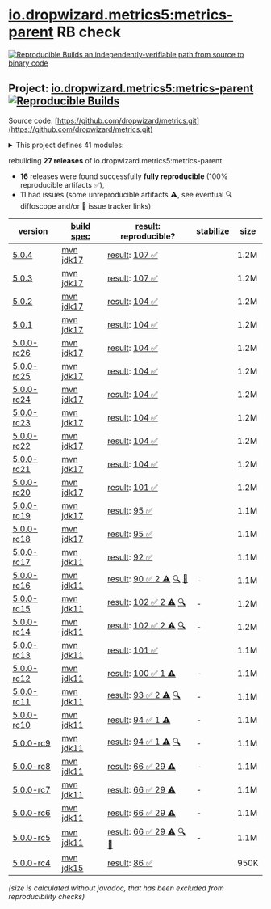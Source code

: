 [io.dropwizard.metrics5:metrics-parent](https://central.sonatype.com/artifact/io.dropwizard.metrics5/metrics-parent/versions) RB check
=======

[![Reproducible Builds](https://reproducible-builds.org/images/logos/rb.svg) an independently-verifiable path from source to binary code](https://reproducible-builds.org/)

## Project: [io.dropwizard.metrics5:metrics-parent](https://central.sonatype.com/artifact/io.dropwizard.metrics5/metrics-parent/versions) [![Reproducible Builds](https://img.shields.io/endpoint?url=https://raw.githubusercontent.com/jvm-repo-rebuild/reproducible-central/master/content/io/dropwizard/metrics5/badge.json)](https://github.com/jvm-repo-rebuild/reproducible-central/blob/master/content/io/dropwizard/metrics5/README.md)

Source code: [https://github.com/dropwizard/metrics.git](https://github.com/dropwizard/metrics.git)

<details><summary>This project defines 41 modules:</summary>

* [io.dropwizard.metrics5:metrics-annotation](https://central.sonatype.com/artifact/io.dropwizard.metrics5/metrics-annotation/overview)
* [io.dropwizard.metrics5:metrics-bom](https://central.sonatype.com/artifact/io.dropwizard.metrics5/metrics-bom/overview)
* [io.dropwizard.metrics5:metrics-caffeine](https://central.sonatype.com/artifact/io.dropwizard.metrics5/metrics-caffeine/overview)
* [io.dropwizard.metrics5:metrics-caffeine3](https://central.sonatype.com/artifact/io.dropwizard.metrics5/metrics-caffeine3/overview)
* [io.dropwizard.metrics5:metrics-collectd](https://central.sonatype.com/artifact/io.dropwizard.metrics5/metrics-collectd/overview)
* [io.dropwizard.metrics5:metrics-core](https://central.sonatype.com/artifact/io.dropwizard.metrics5/metrics-core/overview)
* [io.dropwizard.metrics5:metrics-ehcache](https://central.sonatype.com/artifact/io.dropwizard.metrics5/metrics-ehcache/overview)
* [io.dropwizard.metrics5:metrics-graphite](https://central.sonatype.com/artifact/io.dropwizard.metrics5/metrics-graphite/overview)
* [io.dropwizard.metrics5:metrics-healthchecks](https://central.sonatype.com/artifact/io.dropwizard.metrics5/metrics-healthchecks/overview)
* [io.dropwizard.metrics5:metrics-httpasyncclient](https://central.sonatype.com/artifact/io.dropwizard.metrics5/metrics-httpasyncclient/overview)
* [io.dropwizard.metrics5:metrics-httpclient](https://central.sonatype.com/artifact/io.dropwizard.metrics5/metrics-httpclient/overview)
* [io.dropwizard.metrics5:metrics-httpclient5](https://central.sonatype.com/artifact/io.dropwizard.metrics5/metrics-httpclient5/overview)
* [io.dropwizard.metrics5:metrics-influxdb](https://central.sonatype.com/artifact/io.dropwizard.metrics5/metrics-influxdb/overview)
* [io.dropwizard.metrics5:metrics-jakarta-servlet](https://central.sonatype.com/artifact/io.dropwizard.metrics5/metrics-jakarta-servlet/overview)
* [io.dropwizard.metrics5:metrics-jakarta-servlet6](https://central.sonatype.com/artifact/io.dropwizard.metrics5/metrics-jakarta-servlet6/overview)
* [io.dropwizard.metrics5:metrics-jakarta-servlets](https://central.sonatype.com/artifact/io.dropwizard.metrics5/metrics-jakarta-servlets/overview)
* [io.dropwizard.metrics5:metrics-jcache](https://central.sonatype.com/artifact/io.dropwizard.metrics5/metrics-jcache/overview)
* [io.dropwizard.metrics5:metrics-jdbi](https://central.sonatype.com/artifact/io.dropwizard.metrics5/metrics-jdbi/overview)
* [io.dropwizard.metrics5:metrics-jdbi3](https://central.sonatype.com/artifact/io.dropwizard.metrics5/metrics-jdbi3/overview)
* [io.dropwizard.metrics5:metrics-jersey2](https://central.sonatype.com/artifact/io.dropwizard.metrics5/metrics-jersey2/overview)
* [io.dropwizard.metrics5:metrics-jersey3](https://central.sonatype.com/artifact/io.dropwizard.metrics5/metrics-jersey3/overview)
* [io.dropwizard.metrics5:metrics-jersey31](https://central.sonatype.com/artifact/io.dropwizard.metrics5/metrics-jersey31/overview)
* [io.dropwizard.metrics5:metrics-jetty10](https://central.sonatype.com/artifact/io.dropwizard.metrics5/metrics-jetty10/overview)
* [io.dropwizard.metrics5:metrics-jetty11](https://central.sonatype.com/artifact/io.dropwizard.metrics5/metrics-jetty11/overview)
* [io.dropwizard.metrics5:metrics-jetty12](https://central.sonatype.com/artifact/io.dropwizard.metrics5/metrics-jetty12/overview)
* [io.dropwizard.metrics5:metrics-jetty12-ee10](https://central.sonatype.com/artifact/io.dropwizard.metrics5/metrics-jetty12-ee10/overview)
* [io.dropwizard.metrics5:metrics-jetty12-ee11](https://central.sonatype.com/artifact/io.dropwizard.metrics5/metrics-jetty12-ee11/overview)
* [io.dropwizard.metrics5:metrics-jetty9](https://central.sonatype.com/artifact/io.dropwizard.metrics5/metrics-jetty9/overview)
* [io.dropwizard.metrics5:metrics-jmx](https://central.sonatype.com/artifact/io.dropwizard.metrics5/metrics-jmx/overview)
* [io.dropwizard.metrics5:metrics-json](https://central.sonatype.com/artifact/io.dropwizard.metrics5/metrics-json/overview)
* [io.dropwizard.metrics5:metrics-jvm](https://central.sonatype.com/artifact/io.dropwizard.metrics5/metrics-jvm/overview)
* [io.dropwizard.metrics5:metrics-legacy-adapter](https://central.sonatype.com/artifact/io.dropwizard.metrics5/metrics-legacy-adapter/overview)
* [io.dropwizard.metrics5:metrics-legacy-adapter-healthchecks](https://central.sonatype.com/artifact/io.dropwizard.metrics5/metrics-legacy-adapter-healthchecks/overview)
* [io.dropwizard.metrics5:metrics-log4j2](https://central.sonatype.com/artifact/io.dropwizard.metrics5/metrics-log4j2/overview)
* [io.dropwizard.metrics5:metrics-logback](https://central.sonatype.com/artifact/io.dropwizard.metrics5/metrics-logback/overview)
* [io.dropwizard.metrics5:metrics-logback13](https://central.sonatype.com/artifact/io.dropwizard.metrics5/metrics-logback13/overview)
* [io.dropwizard.metrics5:metrics-logback14](https://central.sonatype.com/artifact/io.dropwizard.metrics5/metrics-logback14/overview)
* [io.dropwizard.metrics5:metrics-logback15](https://central.sonatype.com/artifact/io.dropwizard.metrics5/metrics-logback15/overview)
* [io.dropwizard.metrics5:metrics-parent](https://central.sonatype.com/artifact/io.dropwizard.metrics5/metrics-parent/overview)
* [io.dropwizard.metrics5:metrics-servlet](https://central.sonatype.com/artifact/io.dropwizard.metrics5/metrics-servlet/overview)
* [io.dropwizard.metrics5:metrics-servlets](https://central.sonatype.com/artifact/io.dropwizard.metrics5/metrics-servlets/overview)
</details>

rebuilding **27 releases** of io.dropwizard.metrics5:metrics-parent:
- **16** releases were found successfully **fully reproducible** (100% reproducible artifacts :white_check_mark:),
- 11 had issues (some unreproducible artifacts :warning:, see eventual :mag: diffoscope and/or :memo: issue tracker links):

| version | [build spec](/BUILDSPEC.md) | [result](https://reproducible-builds.org/docs/jvm/): reproducible? | [stabilize](https://github.com/google/oss-rebuild/blob/main/cmd/stabilize/README.md) | size |
| -- | --------- | ------ | ------ | -- |
| [5.0.4](https://central.sonatype.com/artifact/io.dropwizard.metrics5/metrics-parent/5.0.4/pom) | [mvn jdk17](dropwizard-metrics-5.0.4.buildspec) | [result](metrics-parent-5.0.4.buildinfo): [107 :white_check_mark: ](metrics-parent-5.0.4.buildcompare) | | 1.2M |
| [5.0.3](https://central.sonatype.com/artifact/io.dropwizard.metrics5/metrics-parent/5.0.3/pom) | [mvn jdk17](dropwizard-metrics-5.0.3.buildspec) | [result](metrics-parent-5.0.3.buildinfo): [107 :white_check_mark: ](metrics-parent-5.0.3.buildcompare) | | 1.2M |
| [5.0.2](https://central.sonatype.com/artifact/io.dropwizard.metrics5/metrics-parent/5.0.2/pom) | [mvn jdk17](dropwizard-metrics-5.0.2.buildspec) | [result](metrics-parent-5.0.2.buildinfo): [104 :white_check_mark: ](metrics-parent-5.0.2.buildcompare) | | 1.2M |
| [5.0.1](https://central.sonatype.com/artifact/io.dropwizard.metrics5/metrics-parent/5.0.1/pom) | [mvn jdk17](dropwizard-metrics-5.0.1.buildspec) | [result](metrics-parent-5.0.1.buildinfo): [104 :white_check_mark: ](metrics-parent-5.0.1.buildcompare) | | 1.2M |
| [5.0.0-rc26](https://central.sonatype.com/artifact/io.dropwizard.metrics5/metrics-parent/5.0.0-rc26/pom) | [mvn jdk17](dropwizard-metrics-5.0.0-rc26.buildspec) | [result](metrics-parent-5.0.0-rc26.buildinfo): [104 :white_check_mark: ](metrics-parent-5.0.0-rc26.buildcompare) | | 1.2M |
| [5.0.0-rc25](https://central.sonatype.com/artifact/io.dropwizard.metrics5/metrics-parent/5.0.0-rc25/pom) | [mvn jdk17](dropwizard-metrics-5.0.0-rc25.buildspec) | [result](metrics-parent-5.0.0-rc25.buildinfo): [104 :white_check_mark: ](metrics-parent-5.0.0-rc25.buildcompare) | | 1.2M |
| [5.0.0-rc24](https://central.sonatype.com/artifact/io.dropwizard.metrics5/metrics-parent/5.0.0-rc24/pom) | [mvn jdk17](dropwizard-metrics-5.0.0-rc24.buildspec) | [result](metrics-parent-5.0.0-rc24.buildinfo): [104 :white_check_mark: ](metrics-parent-5.0.0-rc24.buildcompare) | | 1.2M |
| [5.0.0-rc23](https://central.sonatype.com/artifact/io.dropwizard.metrics5/metrics-parent/5.0.0-rc23/pom) | [mvn jdk17](dropwizard-metrics-5.0.0-rc23.buildspec) | [result](metrics-parent-5.0.0-rc23.buildinfo): [104 :white_check_mark: ](metrics-parent-5.0.0-rc23.buildcompare) | | 1.2M |
| [5.0.0-rc22](https://central.sonatype.com/artifact/io.dropwizard.metrics5/metrics-parent/5.0.0-rc22/pom) | [mvn jdk17](dropwizard-metrics-5.0.0-rc22.buildspec) | [result](metrics-parent-5.0.0-rc22.buildinfo): [104 :white_check_mark: ](metrics-parent-5.0.0-rc22.buildcompare) | | 1.2M |
| [5.0.0-rc21](https://central.sonatype.com/artifact/io.dropwizard.metrics5/metrics-parent/5.0.0-rc21/pom) | [mvn jdk17](dropwizard-metrics-5.0.0-rc21.buildspec) | [result](metrics-parent-5.0.0-rc21.buildinfo): [104 :white_check_mark: ](metrics-parent-5.0.0-rc21.buildcompare) | | 1.2M |
| [5.0.0-rc20](https://central.sonatype.com/artifact/io.dropwizard.metrics5/metrics-parent/5.0.0-rc20/pom) | [mvn jdk17](dropwizard-metrics-5.0.0-rc20.buildspec) | [result](metrics-parent-5.0.0-rc20.buildinfo): [101 :white_check_mark: ](metrics-parent-5.0.0-rc20.buildcompare) | | 1.2M |
| [5.0.0-rc19](https://central.sonatype.com/artifact/io.dropwizard.metrics5/metrics-parent/5.0.0-rc19/pom) | [mvn jdk17](dropwizard-metrics-5.0.0-rc19.buildspec) | [result](metrics-parent-5.0.0-rc19.buildinfo): [95 :white_check_mark: ](metrics-parent-5.0.0-rc19.buildcompare) | | 1.1M |
| [5.0.0-rc18](https://central.sonatype.com/artifact/io.dropwizard.metrics5/metrics-parent/5.0.0-rc18/pom) | [mvn jdk17](dropwizard-metrics-5.0.0-rc18.buildspec) | [result](metrics-parent-5.0.0-rc18.buildinfo): [95 :white_check_mark: ](metrics-parent-5.0.0-rc18.buildcompare) | | 1.1M |
| [5.0.0-rc17](https://central.sonatype.com/artifact/io.dropwizard.metrics5/metrics-parent/5.0.0-rc17/pom) | [mvn jdk11](dropwizard-metrics-5.0.0-rc17.buildspec) | [result](metrics-parent-5.0.0-rc17.buildinfo): [92 :white_check_mark: ](metrics-parent-5.0.0-rc17.buildcompare) | | 1.1M |
| [5.0.0-rc16](https://central.sonatype.com/artifact/io.dropwizard.metrics5/metrics-parent/5.0.0-rc16/pom) | [mvn jdk11](dropwizard-metrics-5.0.0-rc16.buildspec) | [result](metrics-parent-5.0.0-rc16.buildinfo): [90 :white_check_mark:  2 :warning:](metrics-parent-5.0.0-rc16.buildcompare) [:mag:](metrics-parent-5.0.0-rc16.diffoscope) [:memo:](https://github.com/dropwizard/metrics/pull/3364) | - | 1.1M |
| [5.0.0-rc15](https://central.sonatype.com/artifact/io.dropwizard.metrics5/metrics-parent/5.0.0-rc15/pom) | [mvn jdk11](dropwizard-metrics-5.0.0-rc15.buildspec) | [result](metrics-parent-5.0.0-rc15.buildinfo): [102 :white_check_mark:  2 :warning:](metrics-parent-5.0.0-rc15.buildcompare) [:mag:](metrics-parent-5.0.0-rc15.diffoscope) | - | 1.2M |
| [5.0.0-rc14](https://central.sonatype.com/artifact/io.dropwizard.metrics5/metrics-parent/5.0.0-rc14/pom) | [mvn jdk11](dropwizard-metrics-5.0.0-rc14.buildspec) | [result](metrics-parent-5.0.0-rc14.buildinfo): [102 :white_check_mark:  2 :warning:](metrics-parent-5.0.0-rc14.buildcompare) [:mag:](metrics-parent-5.0.0-rc14.diffoscope) | - | 1.2M |
| [5.0.0-rc13](https://central.sonatype.com/artifact/io.dropwizard.metrics5/metrics-parent/5.0.0-rc13/pom) | [mvn jdk11](dropwizard-metrics-5.0.0-rc13.buildspec) | [result](metrics-parent-5.0.0-rc13.buildinfo): [101 :white_check_mark: ](metrics-parent-5.0.0-rc13.buildcompare) | | 1.1M |
| [5.0.0-rc12](https://central.sonatype.com/artifact/io.dropwizard.metrics5/metrics-parent/5.0.0-rc12/pom) | [mvn jdk11](dropwizard-metrics-5.0.0-rc12.buildspec) | [result](metrics-parent-5.0.0-rc12.buildinfo): [100 :white_check_mark:  1 :warning:](metrics-parent-5.0.0-rc12.buildcompare) | - | 1.1M |
| [5.0.0-rc11](https://central.sonatype.com/artifact/io.dropwizard.metrics5/metrics-parent/5.0.0-rc11/pom) | [mvn jdk11](dropwizard-metrics-5.0.0-rc11.buildspec) | [result](metrics-parent-5.0.0-rc11.buildinfo): [93 :white_check_mark:  2 :warning:](metrics-parent-5.0.0-rc11.buildcompare) [:mag:](metrics-parent-5.0.0-rc11.diffoscope) | - | 1.1M |
| [5.0.0-rc10](https://central.sonatype.com/artifact/io.dropwizard.metrics5/metrics-parent/5.0.0-rc10/pom) | [mvn jdk11](dropwizard-metrics-5.0.0-rc10.buildspec) | [result](metrics-parent-5.0.0-rc10.buildinfo): [94 :white_check_mark:  1 :warning:](metrics-parent-5.0.0-rc10.buildcompare) | - | 1.1M |
| [5.0.0-rc9](https://central.sonatype.com/artifact/io.dropwizard.metrics5/metrics-parent/5.0.0-rc9/pom) | [mvn jdk11](dropwizard-metrics-5.0.0-rc9.buildspec) | [result](metrics-parent-5.0.0-rc9.buildinfo): [94 :white_check_mark:  1 :warning:](metrics-parent-5.0.0-rc9.buildcompare) [:mag:](metrics-parent-5.0.0-rc9.diffoscope) | - | 1.1M |
| [5.0.0-rc8](https://central.sonatype.com/artifact/io.dropwizard.metrics5/metrics-parent/5.0.0-rc8/pom) | [mvn jdk11](dropwizard-metrics-5.0.0-rc8.buildspec) | [result](metrics-parent-5.0.0-rc8.buildinfo): [66 :white_check_mark:  29 :warning:](metrics-parent-5.0.0-rc8.buildcompare) | - | 1.1M |
| [5.0.0-rc7](https://central.sonatype.com/artifact/io.dropwizard.metrics5/metrics-parent/5.0.0-rc7/pom) | [mvn jdk11](dropwizard-metrics-5.0.0-rc7.buildspec) | [result](metrics-parent-5.0.0-rc7.buildinfo): [66 :white_check_mark:  29 :warning:](metrics-parent-5.0.0-rc7.buildcompare) | - | 1.1M |
| [5.0.0-rc6](https://central.sonatype.com/artifact/io.dropwizard.metrics5/metrics-parent/5.0.0-rc6/pom) | [mvn jdk11](dropwizard-metrics-5.0.0-rc6.buildspec) | [result](metrics-parent-5.0.0-rc6.buildinfo): [66 :white_check_mark:  29 :warning:](metrics-parent-5.0.0-rc6.buildcompare) | - | 1.1M |
| [5.0.0-rc5](https://central.sonatype.com/artifact/io.dropwizard.metrics5/metrics-parent/5.0.0-rc5/pom) | [mvn jdk11](dropwizard-metrics-5.0.0-rc5.buildspec) | [result](metrics-parent-5.0.0-rc5.buildinfo): [66 :white_check_mark:  29 :warning:](metrics-parent-5.0.0-rc5.buildcompare) [:mag:](metrics-parent-5.0.0-rc5.diffoscope) [:memo:](https://issues.apache.org/jira/browse/FELIX-6404) | - | 1.1M |
| [5.0.0-rc4](https://central.sonatype.com/artifact/io.dropwizard.metrics5/metrics-parent/5.0.0-rc4/pom) | [mvn jdk15](dropwizard-metrics-5.0.0-rc4.buildspec) | [result](metrics-parent-5.0.0-rc4.buildinfo): [86 :white_check_mark: ](metrics-parent-5.0.0-rc4.buildcompare) | | 950K |

<i>(size is calculated without javadoc, that has been excluded from reproducibility checks)</i>
